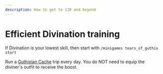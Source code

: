 ```yaml
---
description: How to get to 120 and beyond
---
```


# Efficient Divination training

If Divination is your lowest skill, then start with `/minigames tears_of_guthix start`

Run a [Guthixian Cache](../../minigames/guthixian-cache.md) trip every day. You do NOT need to equip the diviner's outfit to receive the boost.
